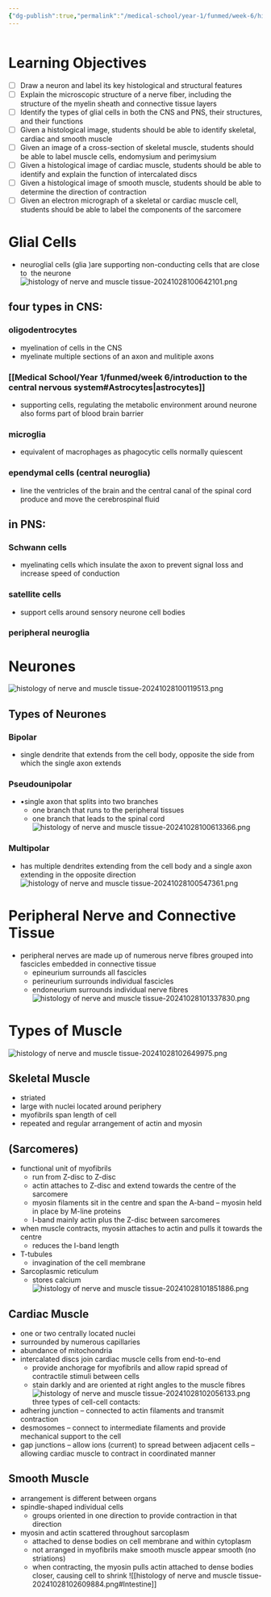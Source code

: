 ```yaml
---
{"dg-publish":true,"permalink":"/medical-school/year-1/funmed/week-6/histology-of-nerve-and-muscle-tissue/","tags":["funmed"]}
---
```


```table-of-contents
```
# Learning Objectives
- [ ] Draw a neuron and label its key histological and structural features
- [ ] Explain the microscopic structure of a nerve fiber, including the structure of the myelin sheath and connective tissue layers
- [ ] Identify the types of glial cells in both the CNS and PNS, their structures, and their functions
- [ ] Given a histological image, students should be able to identify skeletal, cardiac and smooth muscle
- [ ] Given an image of a cross-section of skeletal muscle, students should be able to label muscle cells, endomysium and perimysium
- [ ] Given a histological image of cardiac muscle, students should be able to identify and explain the function of intercalated discs
- [ ] Given a histological image of smooth muscle, students should be able to determine the direction of contraction
- [ ] Given an electron micrograph of a skeletal or cardiac muscle cell, students should be able to label the components of the sarcomere

# Glial Cells
- neuroglial cells (glia )are supporting non-conducting cells that are close to  the neurone
![histology of nerve and muscle tissue-20241028100642101.png](/img/user/Medical%20School/Year%201/funmed/week%206/attachments/histology%20of%20nerve%20and%20muscle%20tissue-20241028100642101.png)
##  four types in CNS:
###  oligodentrocytes
- myelination of cells in the CNS
- myelinate multiple sections of an axon and mulitiple axons
### [[Medical School/Year 1/funmed/week 6/introduction to the central nervous system#Astrocytes\|astrocytes]]
- supporting cells, regulating the metabolic environment around neurone also forms part of blood brain barrier
### microglia
- equivalent of macrophages as phagocytic cells normally quiescent
### ependymal cells (central neuroglia)
-  line the ventricles of the brain and the central canal of the spinal cord produce and move the cerebrospinal fluid
## in PNS:
### Schwann cells
- myelinating cells which insulate the axon to prevent signal loss and increase speed of conduction
### satellite cells
- support cells around sensory neurone cell bodies
### peripheral neuroglia

# Neurones

![histology of nerve and muscle tissue-20241028100119513.png](/img/user/Medical%20School/Year%201/funmed/week%206/attachments/histology%20of%20nerve%20and%20muscle%20tissue-20241028100119513.png)
## Types of Neurones
### Bipolar
- single dendrite that extends from the cell body, opposite the side from which the single axon extends
### Pseudounipolar
- •single axon that splits into two branches
	- one branch that runs to the peripheral tissues
	- one branch that leads to the spinal cord
![histology of nerve and muscle tissue-20241028100613366.png](/img/user/Medical%20School/Year%201/funmed/week%206/attachments/histology%20of%20nerve%20and%20muscle%20tissue-20241028100613366.png)
### Multipolar
- has multiple dendrites extending from the cell body and a single axon extending in the opposite direction
![histology of nerve and muscle tissue-20241028100547361.png](/img/user/Medical%20School/Year%201/funmed/week%206/attachments/histology%20of%20nerve%20and%20muscle%20tissue-20241028100547361.png)

# Peripheral Nerve and Connective Tissue
- peripheral nerves are made up of numerous nerve fibres grouped into fascicles embedded in connective tissue
	- epineurium surrounds all fascicles
	- perineurium surrounds individual fascicles
	- endoneurium surrounds individual nerve fibres
![histology of nerve and muscle tissue-20241028101337830.png](/img/user/Medical%20School/Year%201/funmed/week%206/attachments/histology%20of%20nerve%20and%20muscle%20tissue-20241028101337830.png)

# Types of Muscle
![histology of nerve and muscle tissue-20241028102649975.png](/img/user/Medical%20School/Year%201/funmed/week%206/attachments/histology%20of%20nerve%20and%20muscle%20tissue-20241028102649975.png)
## Skeletal Muscle
- striated
- large with nuclei located around periphery 
- myofibrils span length of cell
- repeated and regular arrangement of actin and myosin
## (Sarcomeres)
- functional unit of myofibrils
	- run from Z-disc to Z-disc
	- actin attaches to Z-disc and extend towards the centre of the sarcomere
	- myosin filaments sit in the centre and span the A-band – myosin held in place by M-line proteins
	- I-band mainly actin plus the Z-disc between sarcomeres
- when muscle contracts, myosin attaches to actin and pulls it towards the centre
	- reduces the I-band length
- T-tubules
	- invagination of the cell membrane
- Sarcoplasmic reticulum
	- stores calcium
![histology of nerve and muscle tissue-20241028101851886.png](/img/user/Medical%20School/Year%201/funmed/week%206/attachments/histology%20of%20nerve%20and%20muscle%20tissue-20241028101851886.png)

## Cardiac Muscle
- one or two centrally located nuclei
- surrounded by numerous capillaries
- abundance of mitochondria
- intercalated discs join cardiac muscle cells from end-to-end
	- provide anchorage for myofibrils and allow rapid spread of contractile stimuli between cells
	- stain darkly and are oriented at right angles to the muscle fibres
![histology of nerve and muscle tissue-20241028102056133.png](/img/user/Medical%20School/Year%201/funmed/week%206/attachments/histology%20of%20nerve%20and%20muscle%20tissue-20241028102056133.png)
three types of cell-cell contacts:
- adhering junction – connected to actin filaments and transmit contraction
- desmosomes – connect to intermediate filaments and provide mechanical support to the cell
- gap junctions – allow ions (current) to spread between adjacent cells – allowing cardiac muscle to contract in coordinated manner

## Smooth Muscle
- arrangement is different between organs
- spindle-shaped individual cells
	- groups oriented in one direction to provide contraction in that direction
- myosin and actin scattered throughout sarcoplasm
	- attached to dense bodies on cell membrane and within cytoplasm
	- not arranged in myofibrils make smooth muscle appear smooth (no striations)
	- when contracting, the myosin pulls actin attached to dense bodies closer, causing cell to shrink
![[histology of nerve and muscle tissue-20241028102609884.png#Intestine]]